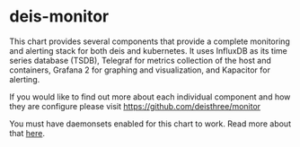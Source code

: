 # deis-monitor
This chart provides several components that provide a complete monitoring and alerting stack for both deis and kubernetes. It uses InfluxDB as its time series database (TSDB), Telegraf for metrics collection of the host and containers, Grafana 2 for graphing and visualization, and Kapacitor for alerting.

If you would like to find out more about each individual component and how they are configure please visit https://github.com/deisthree/monitor

You must have daemonsets enabled for this chart to work. Read more about that [here](https://github.com/kubernetes/kubernetes/blob/master/docs/api.md#enabling-resources-in-the-extensions-group).
